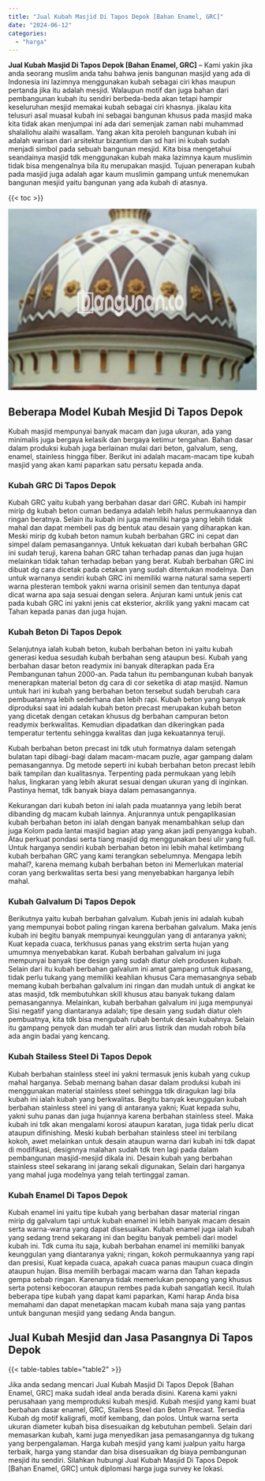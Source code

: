 ```yaml
---
title: "Jual Kubah Masjid Di Tapos Depok [Bahan Enamel, GRC]"
date: "2024-06-12"
categories: 
  - "harga"
---
```


**Jual Kubah Masjid Di Tapos Depok \[Bahan Enamel, GRC\]** – Kami yakin jika anda seorang muslim anda tahu bahwa jenis bangunan masjid yang ada di Indonesia ini lazimnya menggunakan kubah sebagai ciri khas maupun pertanda jika itu adalah mesjid. Walaupun motif dan juga bahan dari pembangunan kubah itu sendiri berbeda-beda akan tetapi hampir keseluruhan mesjid memakai kubah sebagai ciri khasnya. jikalau kita telusuri asal muasal kubah ini sebagai bangunan khusus pada masjid maka kita tidak akan menjumpai ini ada dari semenjak zaman nabi muhammad shalallohu alaihi wasallam. Yang akan kita peroleh bangunan kubah ini adalah warisan dari arsitektur bizantium dan sd hari ini kubah sudah menjadi simbol pada sebuah bangunan mesjid. Kita bisa mengetahui seandainya masjid tdk menggunakan kubah maka lazimnya kaum muslimin tidak bisa mengenalnya bila itu merupakan masjid. Tujuan penerapan kubah pada masjid juga adalah agar kaum muslimin gampang untuk menemukan bangunan mesjid yaitu bangunan yang ada kubah di atasnya.

{{< toc >}}

![Jual Kubah Masjid Di Tapos Depok [Bahan Enamel, GRC]](/images/jual-kubah-masjid-41.png)

## Beberapa Model Kubah Mesjid Di Tapos Depok

Kubah masjid mempunyai banyak macam dan juga ukuran, ada yang minimalis juga bergaya kelasik dan bergaya ketimur tengahan. Bahan dasar dalam produksi kubah juga berlainan mulai dari beton, galvalum, seng, enamel, stainless hingga fiber. Berikut ini adalah macam-macam tipe kubah masjid yang akan kami paparkan satu persatu kepada anda.

### Kubah GRC Di Tapos Depok

Kubah GRC yaitu kubah yang berbahan dasar dari GRC. Kubah ini hampir mirip dg kubah beton cuman bedanya adalah lebih halus permukaannya dan ringan beratnya. Selain itu kubah ini juga memiliki harga yang lebih tidak mahal dan dapat membeli pas dg bentuk atau desain yang diharapkan kan. Meski mirip dg kubah beton namun kubah berbahan GRC ini cepat dan simpel dalam pemasangannya. Untuk kekuatan dari kubah berbahan GRC ini sudah teruji, karena bahan GRC tahan terhadap panas dan juga hujan melainkan tidak tahan terhadap beban yang berat. Kubah berbahan GRC ini dibuat dg cara dicetak pada cetakan yang sudah ditentukan modelnya. Dan untuk warnanya sendiri kubah GRC ini memiliki warna natural sama seperti warna plesteran tembok yakni warna orisinil semen dan tentunya dapat dicat warna apa saja sesuai dengan selera. Anjuran kami untuk jenis cat pada kubah GRC ini yakni jenis cat eksterior, akrilik yang yakni macam cat Tahan kepada panas dan juga hujan.

### Kubah Beton Di Tapos Depok

Selanjutnya ialah kubah beton, kubah berbahan beton ini yaitu kubah generasi kedua sesudah kubah berbahan seng ataupun besi. Kubah yang berbahan dasar beton readymix ini banyak diterapkan pada Era Pembangunan tahun 2000-an. Pada tahun itu pembangunan kubah banyak menerapkan material beton dg cara di cor seketika di atap masjid. Namun untuk hari ini kubah yang berbahan beton tersebut sudah berubah cara pembuatannya lebih sederhana dan lebih rapi. Kubah beton yang banyak diproduksi saat ini adalah kubah beton precast merupakan kubah beton yang dicetak dengan cetakan khusus dg berbahan campuran beton readymix berkwalitas. Kemudian dipadatkan dan dikeringkan pada temperatur tertentu sehingga kwalitas dan juga kekuatannya teruji.

Kubah berbahan beton precast ini tdk utuh formatnya dalam setengah bulatan tapi dibagi-bagi dalam macam-macam puzle, agar gampang dalam pemasangannya. Dg metode seperti ini kubah berbahan beton precast lebih baik tampilan dan kualitasnya. Terpenting pada permukaan yang lebih halus, lingkaran yang lebih akurat sesuai dengan ukuran yang di inginkan. Pastinya hemat, tdk banyak biaya dalam pemasangannya.

Kekurangan dari kubah beton ini ialah pada muatannya yang lebih berat dibanding dg macam kubah lainnya. Anjurannya untuk pengaplikasian kubah berbahan beton ini ialah dengan banyak menambahkan selup dan juga Kolom pada lantai masjid bagian atap yang akan jadi penyangga kubah. Atau perkuat pondasi serta tiang masjid dg menggunakan besi ulir yang full. Untuk harganya sendiri kubah berbahan beton ini lebih mahal ketimbang kubah berbahan GRC yang kami terangkan sebelumnya. Mengapa lebih mahal?, karena memang kubah berbahan beton ini Memerlukan material coran yang berkwalitas serta besi yang menyebabkan harganya lebih mahal.

### Kubah Galvalum Di Tapos Depok

Berikutnya yaitu kubah berbahan galvalum. Kubah jenis ini adalah kubah yang mempunyai bobot paling ringan karena berbahan galvalum. Maka jenis kubah ini begitu banyak mempunyai keunggulan yang di antaranya yakni; Kuat kepada cuaca, terkhusus panas yang ekstrim serta hujan yang umumnya menyebabkan karat. Kubah berbahan galvalum ini juga mempunyai banyak tipe design yang sudah diatur oleh produsen kubah. Selain dari itu kubah berbahan galvalum ini amat gampang untuk dipasang, tidak perlu tukang yang memiliki keahlian khusus Cara memasangnya sebab memang kubah berbahan galvalum ini ringan dan mudah untuk di angkat ke atas masjid, tdk membutuhkan skill khusus atau banyak tukang dalam pemasangannya. Melainkan, kubah berbahan galvalum ini juga mempunyai Sisi negatif yang diantaranya adalah; tipe desain yang sudah diatur oleh pembuatnya, kita tdk bisa mengubah rubah bentuk desain kubahnya. Selain itu gampang penyok dan mudah ter aliri arus listrik dan mudah roboh bila ada angin badai yang kencang.

### Kubah Stailess Steel Di Tapos Depok

Kubah berbahan stainless steel ini yakni termasuk jenis kubah yang cukup mahal harganya. Sebab memang bahan dasar dalam produksi kubah ini menggunakan material stainless steel sehingga tdk diragukan lagi bila kubah ini ialah kubah yang berkwalitas. Begitu banyak keunggulan kubah berbahan stainless steel ini yang di antaranya yakni; Kuat kepada suhu, yakni suhu panas dan juga hujannya karena berbahan stainless steel. Maka kubah ini tdk akan mengalami korosi ataupun karatan, juga tidak perlu dicat ataupun difinishing. Meski kubah berbahan stainless steel ini terbilang kokoh, awet melainkan untuk desain ataupun warna dari kubah ini tdk dapat di modifikasi, designnya malahan sudah tdk tren lagi pada dalam pembangunan masjid-mesjid dikala ini. Desain kubah yang berbahan stainless steel sekarang ini jarang sekali digunakan, Selain dari harganya yang mahal juga modelnya yang telah tertinggal zaman.

### Kubah Enamel Di Tapos Depok

Kubah enamel ini yaitu tipe kubah yang berbahan dasar material ringan mirip dg galvalum tapi untuk kubah enamel ini lebih banyak macam desain serta warna-warna yang dapat disesuaikan. Kubah enamel juga ialah kubah yang sedang trend sekarang ini dan begitu banyak pembeli dari model kubah ini. Tdk cuma itu saja, kubah berbahan enamel ini memiliki banyak keunggulan yang diantaranya yakni; ringan, kokoh permukaannya yang rapi dan presisi, Kuat kepada cuaca, apakah cuaca panas maupun cuaca dingin ataupun hujan. Bisa memilih berbagai macam warna dan Tahan kepada gempa sebab ringan. Karenanya tidak memerlukan penopang yang khusus serta potensi kebocoran ataupun rembes pada kubah sangatlah kecil. Itulah beberapa tipe kubah yang dapat kami paparkan, Kami harap Anda bisa memahami dan dapat menetapkan macam kubah mana saja yang pantas untuk bangunan mesjid yang sedang Anda bangun.

## Jual Kubah Mesjid dan Jasa Pasangnya Di Tapos Depok

{{< table-tables table="table2" >}}

Jika anda sedang mencari Jual Kubah Masjid Di Tapos Depok \[Bahan Enamel, GRC\] maka sudah ideal anda berada disini. Karena kami yakni perusahaan yang memproduksi kubah mesjid. Kubah mesjid yang kami buat berbahan dasar enamel, GRC, Stailess Steel dan Beton Precast. Tersedia Kubah dg motif kaligrafi, motif kembang, dan polos. Untuk warna serta ukuran diameter kubah bisa disesuaikan dg kebutuhan pembeli. Selain dari memasarkan kubah, kami juga menyedikan jasa pemasangannya dg tukang yang berpengalaman. Harga kubah mesjid yang kami jualpun yaitu harga terbaik, harga yang standar dan bisa disesuaikan dg biaya pembangunan mesjid itu sendiri. Silahkan hubungi Jual Kubah Masjid Di Tapos Depok \[Bahan Enamel, GRC\] untuk diplomasi harga juga survey ke lokasi.
